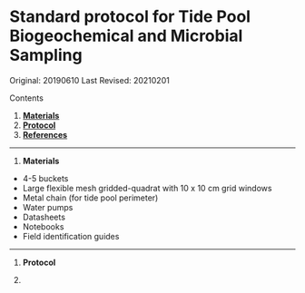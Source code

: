 # Standard protocol for Tide Pool Biogeochemical and Microbial Sampling
Original: 20190610
Last Revised: 20210201

Contents
1. [**Materials**](#Materials)  
1. [**Protocol**](#Protocol)
1. [**References**](#References)
 
***
1. <a name="Materials"></a> **Materials**

  *  4-5 buckets
  *  Large flexible mesh gridded-quadrat with 10 x 10 cm grid windows
  *  Metal chain (for tide pool perimeter)
  *  Water pumps
  *  Datasheets
  *  Notebooks
  *  Field identification guides
  
***
1. <a name="Protocol"></a> **Protocol**

  1. 
 